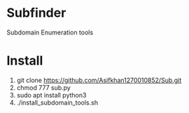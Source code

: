 # Subfinder
Subdomain Enumeration tools 

# Install 

1. git clone https://github.com/Asifkhan1270010852/Sub.git
2. chmod 777 sub.py
3. sudo apt install python3
4. ./install_subdomain_tools.sh
